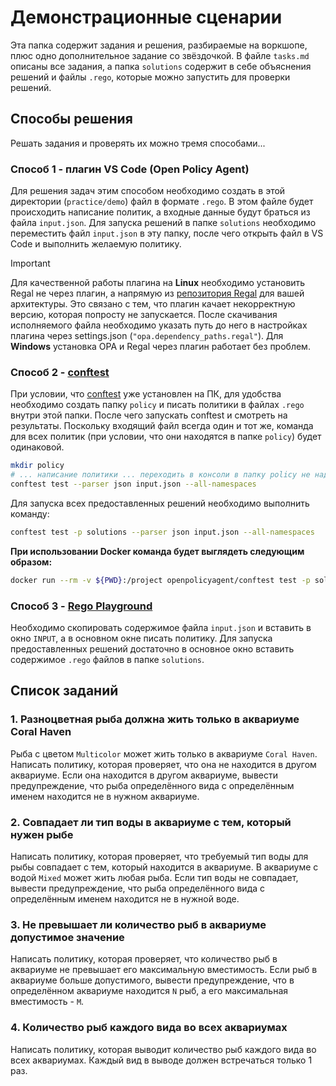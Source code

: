 # Демонстрационные сценарии

Эта папка содержит задания и решения, разбираемые на воркшопе, плюс одно дополнительное задание со звёздочкой. В файле `tasks.md` описаны все задания, а папка `solutions` содержит в себе объяснения решений и файлы `.rego`, которые можно запустить для проверки решений.

## Способы решения
Решать задания и проверять их можно тремя способами...

### Способ 1 - плагин VS Code (Open Policy Agent)
Для решения задач этим способом необходимо создать в этой директории (`practice/demo`) файл в формате `.rego`. В этом файле будет происходить написание политик, а входные данные будут браться из файла `input.json`. Для запуска решений в папке `solutions` необходимо переместить файл `input.json` в эту папку, после чего открыть файл в VS Code и выполнить желаемую политику.

> [!IMPORTANT]
> Для качественной работы плагина на **Linux** необходимо установить Regal не через плагин, а напрямую из [репозитория Regal](https://github.com/StyraInc/regal/releases) для вашей архитектуры. Это связано с тем, что плагин качает некорректную версию, которая попросту не запускается. После скачивания исполняемого файла необходимо указать путь до него в настройках плагина через settings.json (`"opa.dependency_paths.regal"`). Для **Windows** установка OPA и Regal через плагин работает без проблем.

### Способ 2 - [conftest](https://www.conftest.dev/)
При условии, что [conftest](https://www.conftest.dev/install/) уже установлен на ПК, для удобства необходимо создать папку `policy` и писать политики в файлах `.rego` внутри этой папки. После чего запускать conftest и смотреть на результаты. Поскольку входящий файл всегда один и тот же, команда для всех политик (при условии, что они находятся в папке `policy`) будет одинаковой.

```sh
mkdir policy
# ... написание политики ... переходить в консоли в папку policy не надо!
conftest test --parser json input.json --all-namespaces
```

Для запуска всех предоставленных решений необходимо выполнить команду:
```sh
conftest test -p solutions --parser json input.json --all-namespaces
```

**При использовании Docker команда будет выглядеть следующим образом:**
```sh
docker run --rm -v ${PWD}:/project openpolicyagent/conftest test -p solutions --parser json input.json --all-namespaces
```

### Способ 3 - [Rego Playground](https://play.openpolicyagent.org/)
Необходимо скопировать содержимое файла `input.json` и вставить в окно `INPUT`, а в основном окне писать политику. Для запуска предоставленных решений достаточно в основное окно вставить содержимое `.rego` файлов в папке `solutions`.

## Список заданий

### 1. Разноцветная рыба должна жить только в аквариуме Coral Haven
Рыба с цветом `Multicolor` может жить только в аквариуме `Coral Haven`. Написать политику, которая проверяет, что она не находится в другом аквариуме. Если она находится в другом аквариуме, вывести предупреждение, что рыба определённого вида с определённым именем находится не в нужном аквариуме.

### 2. Совпадает ли тип воды в аквариуме с тем, который нужен рыбе
Написать политику, которая проверяет, что требуемый тип воды для рыбы совпадает с тем, который находится в аквариуме. В аквариуме с водой `Mixed` может жить любая рыба. Если тип воды не совпадает, вывести предупреждение, что рыба определённого вида с определённым именем находится не в нужной воде.

### 3. Не превышает ли количество рыб в аквариуме допустимое значение
Написать политику, которая проверяет, что количество рыб в аквариуме не превышает его максимальную вместимость. Если рыб в аквариуме больше допустимого, вывести предупреждение, что в определённом аквариуме находится `N` рыб, а его максимальная вместимость - `M`.

### 4. Количество рыб каждого вида во всех аквариумах
Написать политику, которая выводит количество рыб каждого вида во всех аквариумах. Каждый вид в выводе должен встречаться только 1 раз.
